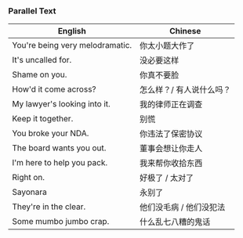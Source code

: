 ### Parallel Text

| English | Chinese |
| --- | --- |
| You're being very melodramatic. | 你太小题大作了 |
| It's uncalled for. | 没必要这样 |
| Shame on you. | 你真不要脸 |
| How'd it come across? | 怎么样？/ 有人说什么吗？ |
| My lawyer's looking into it. | 我的律师正在调查 |
| Keep it together. | 别慌 |
| You broke your NDA. | 你违法了保密协议 |
| The board wants you out. | 董事会想让你走人 |
| I'm here to help you pack. | 我来帮你收拾东西 |
| Right on. | 好极了 / 太对了 |
| Sayonara | 永别了 | https://www.youtube.com/channel/UCwpxAR3w48jIOCUIUAeNe1Q
| They're in the clear. | 他们没毛病 / 他们没犯法 |
| Some mumbo jumbo crap. | 什么乱七八糟的鬼话 |





